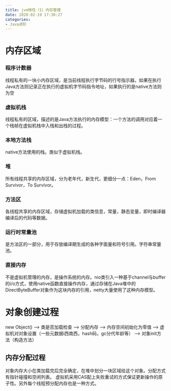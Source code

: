 ```yaml
---
title: jvm特性（1）内存管理
date: 2020-02-19 17:30:27
categories:
- Java进阶
---
```


# 内存区域
<!--more-->
### 程序计数器
线程私有的一块小内存区域，是当前线程执行字节码的行号指示器。如果在执行Java方法则记录正在执行的虚拟机字节码指令地址，如果执行的是native方法则为空

### 虚拟机栈
线程私有的区域，描述的是Java方法执行的内存模型：一个方法的调用对应着一个栈帧在虚拟机栈中入栈和出栈的过程。

### 本地方法栈
native方法使用的栈。类似于虚拟机栈。

### 堆
所有线程共享的内存区域，分为老年代，新生代，更细分一点：Eden，From Survivor，To Survivor。

### 方法区
各线程共享的内存区域，存储虚拟机加载的类信息，常量，静态变量，即时编译器编译后的代码等数据。

### 运行时常量池
是方法区的一部分，用于存放编译期生成的各种字面量和符号引用。字符串常量池。

### 直接内存
不是虚拟机管理的内存，是操作系统的内存。nio类引入一种基于channel与buffer的i/o方式，使用native函数直接操作内存，通过存储在Java堆中的DirectByteBuffer对象作为这块内存的引用，netty大量使用了这种内存模型。

# 对象创建过程
new Object() --> 类是否加载检查  --> 分配内存 --> 内存空间初始化为零值 -->  虚拟机对对象设置（一些元数据i西南西，hash码，gc分代年龄等） --> 对象init方法（构造方法）

## 内存分配过程
对象内存大小在类加载完后完全确定，在堆中划分一块区域给这个对象。分配方式有指针碰撞和空闲列表。
虚拟机采用CAS配上失败重试的方式保证更新操作的原子性。另外每个线程预分配内存也是一种方式。
